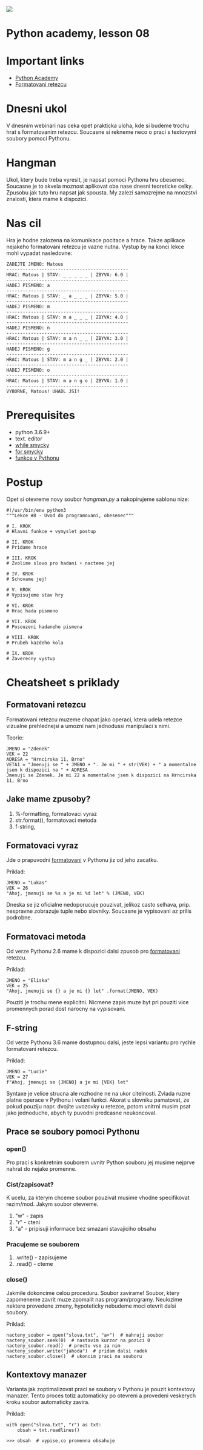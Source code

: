 ![](../images/engeto.png)
# Python academy, lesson 08

# Important links
- [Python Academy](https://engeto.com/cs/kurz/online-python-akademie/studium/5BmOjpMWQXetDW5lEWZVlw/formatovani-stringu-a-textove-soubory/prehled-lekce)
- [Formatovani retezcu](https://realpython.com/python-f-strings/)


# Dnesni ukol
V dnesnim webinari nas ceka opet prakticka uloha, kde si budeme trochu hrat s formatovanim retezcu. Soucasne si rekneme neco o praci s textovymi soubory pomoci Pythonu.

# Hangman
Ukol, ktery bude treba vyresit, je napsat pomoci Pythonu hru obesenec. Soucasne je to skvela moznost aplikovat oba nase dnesni teoreticke celky. Zpusobu jak tuto hru napsat jak spousta. My zalezi samozrejme na mnozstvi znalosti, ktera mame k dispozici.

# Nas cil
Hra je hodne zalozena na komunikace pocitace a hrace. Takze aplikace nejakeho formatovani retezcu je vazne nutna. Vystup by na konci lekce mohl vypadat nasledovne:
```
ZADEJTE JMENO: Matous
---------------------------------------------
HRAC: Matous | STAV: _ _ _ _ _ | ZBYVA: 6.0 |
---------------------------------------------
HADEJ PISMENO: a
---------------------------------------------
HRAC: Matous | STAV: _ a _ _ _ | ZBYVA: 5.0 |
---------------------------------------------
HADEJ PISMENO: m
---------------------------------------------
HRAC: Matous | STAV: m a _ _ _ | ZBYVA: 4.0 |
---------------------------------------------
HADEJ PISMENO: n
---------------------------------------------
HRAC: Matous | STAV: m a n _ _ | ZBYVA: 3.0 |
---------------------------------------------
HADEJ PISMENO: g
---------------------------------------------
HRAC: Matous | STAV: m a n g _ | ZBYVA: 2.0 |
---------------------------------------------
HADEJ PISMENO: o
---------------------------------------------
HRAC: Matous | STAV: m a n g o | ZBYVA: 1.0 |
---------------------------------------------
VYBORNE, Matous! UHADL JSI!
```

# Prerequisites
- python 3.6.9+
- text. editor
- [while smycky](https://github.com/Bralor/python_academy/tree/master/lesson04#while-cyklus)
- [for smycky](https://github.com/Bralor/python_academy/tree/master/lesson05#for-cyklus)
- [funkce v Pythonu](https://github.com/Bralor/python_academy/tree/master/lesson06#funkce)

# Postup
Opet si otevreme novy soubor *hangman.py* a nakopirujeme sablonu nize:
```
#!/usr/bin/env python3
"""Lekce #8 - Uvod do programovani, obesenec"""

# I. KROK
# Hlavni funkce + vymyslet postup

# II. KROK
# Pridame hrace

# III. KROK
# Zvolime slovo pro hadani + nacteme jej

# IV. KROK
# Schovame jej!

# V. KROK
# Vypisujeme stav hry

# VI. KROK
# Hrac hada pismeno

# VII. KROK
# Posouzeni hadaneho pismena

# VIII. KROK
# Prubeh kazdeho kola

# IX. KROK
# Zaverecny vystup
```

# Cheatsheet s priklady
## Formatovani retezcu
Formatovani retezcu muzeme chapat jako operaci, ktera udela retezce vizualne prehlednejsi a umozni nam jednodussi manipulaci s nimi.

Teorie:
```
JMENO = "Zdenek"
VEK = 22
ADRESA = "Hrncirska 11, Brno"
VETA1 = "Jmenuji se " + JMENO + ". Je mi " + str(VEK) + " a momentalne jsem k dispozici na " + ADRESA
Jmenuji se Zdenek. Je mi 22 a momentalne jsem k dispozici na Hrncirska 11, Brno
```
## Jake mame zpusoby?
1. %-formatting, formatovaci vyraz
2. str.format(), formatovaci metoda
3. f-string, 

## Formatovaci vyraz
Jde o prapuvodni [formatovani](https://engeto.com/cs/kurz/online-python-akademie/studium/Xja-0nBPQvuISQQy8lJdYA/formatovani-stringu-a-textove-soubory/formatovani-stringu/vkladani-formatovaci-vyrazy) v Pythonu jiz od jeho zacatku.  

Priklad:
```
JMENO = "Lukas"
VEK = 26
"Ahoj, jmenuji se %s a je mi %d let" % (JMENO, VEK)
```
Dneska se jiz oficialne nedoporucuje pouzivat, jelikoz casto selhava, prip. nespravne zobrazuje tuple nebo slovniky. Soucasne je vypisovani az prilis podrobne.

## Formatovaci metoda
Od verze Pythonu 2.6 mame k dispozici dalsi zpusob pro [formatovani](https://engeto.com/cs/kurz/online-python-akademie/studium/hMIgHcH5TqaFSJJzKF9X7g/formatovani-stringu-a-textove-soubory/formatovani-stringu/formatovani-hodnot-metoda-format) retezcu.

Priklad:
```
JMENO = "Eliska"
VEK = 25
"Ahoj, jmenuji se {} a je mi {} let" .format(JMENO, VEK)
```
Pouziti je trochu mene explicitni. Nicmene zapis muze byt pri pouziti vice promennych porad dost narocny na vypisovani.

## F-string
Od verze Pythonu 3.6 mame dostupnou dalsi, jeste lepsi variantu pro rychle formatovani retezcu. 

Priklad:
```
JMENO = "Lucie"
VEK = 27
f"Ahoj, jmenuji se {JMENO} a je mi {VEK} let"
```
Syntaxe je velice strucna ale rozhodne ne na ukor citelnosti. Zvlada ruzne platne operace v Pythonu i volani funkci. Akorat u slovniku pamatovat, ze pokud pouziju napr. dvojite uvozovky u retezce, potom vnitrni musim psat jako jednoduche, abych ty puvodni predcasne neukoncoval.

## Prace se soubory pomoci Pythonu
### open()
Pro praci s konkretnim souborem uvnitr Python souboru jej musime nejprve nahrat do nejake promenne.

### Cist/zapisovat?
K ucelu, za kterym chceme soubor pouzivat musime vhodne specifikovat rezim/mod. Jakym soubor otevreme.
1. "w" - zapis
2. "r" - cteni
3. "a" - pripisuji informace bez smazani stavajiciho obsahu

### Pracujeme se souborem
1. .write() - zapisujeme
2. .read() - cteme

### close()
Jakmile dokoncime celou proceduru. Soubor zavirame! Soubor, ktery zapomeneme zavrit muze zpomalit nas program/programy. Neulozime nektere provedene zmeny, hypoteticky nebudeme moci otevrit dalsi soubory.

Priklad:
```
nacteny_soubor = open("slova.txt", "a+")  # nahraji soubor
nacteny_soubor.seek(0)  # nastavim kurzor na pozici 0
nacteny_soubor.read()  # prectu vse za nim
nacteny_soubor.write("jahoda")  # pridam dalsi radek
nacteny_soubor.close()  # ukoncim praci na souboru
```

## Kontextovy manazer
Varianta jak zoptimalizovat praci se soubory v Pythonu je pouzit kontextovy manazer. Tento proces totiz automaticky po otevreni a provedeni veskerych kroku soubor automaticky zavira.

Priklad:
```
with open("slova.txt", "r") as txt:
    obsah = txt.readlines()

>>> obsah  # vypise,co promenna obsahuje
```
